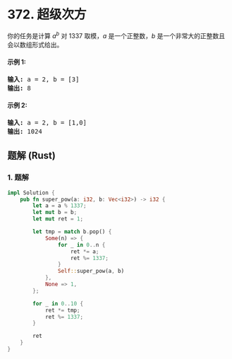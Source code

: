 # 372. 超级次方
你的任务是计算 <i>a<sup>b</sup></i> 对 1337 取模，*a* 是一个正整数，*b* 是一个非常大的正整数且会以数组形式给出。

#### 示例 1:
<pre>
<strong>输入:</strong> a = 2, b = [3]
<strong>输出:</strong> 8
</pre>

#### 示例 2:
<pre>
<strong>输入:</strong> a = 2, b = [1,0]
<strong>输出:</strong> 1024
</pre>

## 题解 (Rust)

### 1. 题解
```Rust
impl Solution {
    pub fn super_pow(a: i32, b: Vec<i32>) -> i32 {
        let a = a % 1337;
        let mut b = b;
        let mut ret = 1;

        let tmp = match b.pop() {
            Some(n) => {
                for _ in 0..n {
                    ret *= a;
                    ret %= 1337;
                }
                Self::super_pow(a, b)
            },
            None => 1,
        };

        for _ in 0..10 {
            ret *= tmp;
            ret %= 1337;
        }

        ret
    }
}
```
